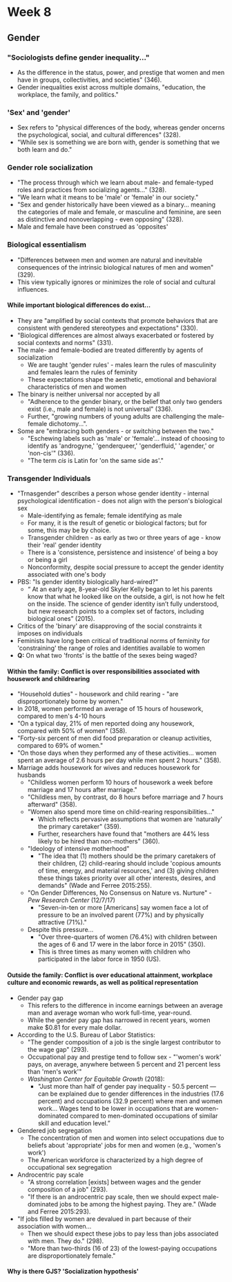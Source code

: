 # Week 8
## Gender
### "Sociologists define gender inequality..."
* As the difference in the status, power, and prestige that women and men have in groups, collectivities, and societies" (346).
* Gender inequalities exist across multiple domains, "education, the workplace, the family, and politics."
### 'Sex' and 'gender'
* Sex refers to "physical differences of the body, whereas gender oncerns the psychological, social, and cultural differences" (328).
* "While sex is something we are born with, gender is something that we both learn and do."
### Gender role socialization
* "The process through which we learn about male- and female-typed roles and practices from socializing agents..." (328).
* "We learn what it means to be 'male' or 'female' in our society."
* "Sex and gender historically have been viewed as a binary... meaning the categories of male and female, or masculine and feminine, are seen as distinctive and nonoverlapping - even opposing" (328).
* Male and female have been construed as 'opposites'
### Biological essentialism
* "Differences between men and women are natural and inevitable consequences of the intrinsic biological natures of men and women" (329).
* This view typically ignores or minimizes the role of social and cultural influences.
#### While important biological differences do exist...
* They are "amplified by social contexts that promote behaviors that are consistent with gendered stereotypes and expectations" (330).
* "Biological differences are almost always exacerbated or fostered by social contexts and norms" (331).
* The male- and female-bodied are treated differently by agents of socialization
  * We are taught 'gender rules' - males learn the rules of masculinity and females learn the rules of feminity
  * These expectations shape the aesthetic, emotional and behavioral characteristics of men and women
* The binary is neither universal nor accepted by all
  * "Adherence to the gender binary, or the belief that only two genders exist (i.e., male and female) is not universal" (336).
  * Further, "growing numbers of young adults are challenging the male-female dichotomy...".
* Some are "embracing both genders - or switching between the two."
  * "Eschewing labels such as 'male' or 'female'... instead of choosing to identify as 'androgyne,' 'genderqueer,' 'genderfluid,' 'agender,' or 'non-cis'" (336).
  * "The term *cis* is Latin for 'on the same side as'."
### Transgender Individuals
* "Trnasgender" describes a person whose gender identity - internal psychological identification - does not align with the person's biological sex
  * Male-identifying as female; female identifying as male
  * For many, it is the result of genetic or biological factors; but for some, this may be by choice.
  * Transgender children - as early as two or three years of age - know their 'real' gender identity
  * There is a 'consistence, persistence and insistence' of being a boy or being a girl
  * Nonconformity, despite social pressure to accept the gender identity associated with one's body
* PBS: "Is gender identity biologically hard-wired?"
  * “ At an early age, 8-year-old Skyler Kelly began to let his parents know that what he looked like on the outside, a girl, is not how he felt on the inside. The science of gender identity isn’t fully understood, but new research points to a complex set of factors, including biological ones” (2015).
* Critics of the 'binary' are disapproving of the social constraints it imposes on individuals
* Feminists have long been critical of traditional norms of feminity for 'constraining' the range of roles and identities available to women
* **Q:** On what two 'fronts' is the battle of the sexes being waged?
#### Within the family: Conflict is over responsibilities associated with housework and childrearing
* "Household duties" - housework and child rearing - "are disproportionately borne by women."
* In 2018, women performed an average of 15 hours of housework, compared to men's 4-10 hours
* "On a typical day, 21% of men reported doing any housework, compared with 50% of women" (358).
* "Forty-six percent of men did food preparation or cleanup activities, compared to 69% of women."
* "On those days when they performed any of these activities... women spent an average of 2.6 hours per day while men spent 2 hours." (358).
* Marriage adds housework for wives and reduces housework for husbands
  * "Childless women perform 10 hours of housework a week before marriage and 17 hours after marriage."
  * "Childless men, by contrast, do 8 hours before marriage and 7 hours afterward" (358).
  * "Women also spend more time on child-rearing responsibilities..."
    * Which reflects pervasive assumptions that women are 'naturally' the primary caretaker" (359).
    * Further, researchers have found that "mothers are 44% less likely to be hired than non-mothers" (360).
  * "Ideology of intensive motherhood"
    * "The idea that (1) mothers should be the primary caretakers of their children, (2) child-rearing should include 'copious amounts of time, energy, and material resources,' and (3) giving children these things takes priority over all other interests, desires, and demands" (Wade and Ferree 2015:255).
  * "On Gender Differences, No Consensus on Nature vs. Nurture" - *Pew Research Center* (12/7/17)
    * "Seven-in-ten or more \[Americans] say women face a lot of pressure to be an involved parent (77%) and by physically attractive (71%)."
  * Despite this pressure...
    * "Over three-quarters of women (76.4%) with children between the ages of 6 and 17 were in the labor force in 2015" (350).
    * This is three times as many women with children who participated in the labor force in 1950 (US).
#### Outside the family: Conflict is over educational attainment, workplace culture and economic rewards, as well as political representation
* Gender pay gap
  * This refers to the difference in income earnings between an average man and average woman who work full-time, year-round.
  * While the gender pay gap has narrowed in recent years, women make $0.81 for every male dollar.
* According to the U.S. Bureau of Labor Statistics:
  * "The gender composition of a job is the single largest contributor to the wage gap" (293).
  * Occupational pay and prestige tend to follow sex - "'women's work' pays, on average, anywhere between 5 percent and 21 percent less than 'men's work'"
  * *Washington Center for Equitable Growth* (2018):
    * "Just more than half of gender pay inequality - 50.5 percent — can be explained due to gender differences in the industries (17.6 percent) and occupations (32.9 percent) where men and women work... Wages tend to be lower in occupations that are women-dominated compared to men-dominated occupations of similar skill and education level.”
* Gendered job segregation
  * The concentration of men and women into select occupations due to beliefs about 'appropriate' jobs for men and women (e.g., 'women's work')
  * The American workforce is characterized by a high degree of occupational sex segregation
* Androcentric pay scale
  * "A strong correlation [exists] between wages and the gender composition of a job" (293).
  * "If there is an androcentric pay scale, then we should expect male-dominated jobs to be among the highest paying.  They are." (Wade and Ferree 2015:293).
* "If jobs filled by women are devalued in part because of their association with women...
  * Then we should expect these jobs to pay less than jobs associated with men.  They do." (298).
  * "More than two-thirds (16 of 23) of the lowest-paying occupations are disproportionately female."
#### Why is there GJS?  'Socialization hypothesis'


